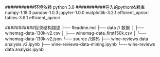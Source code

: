 ###########环境依赖
python 3.6
###########导入的python依赖库
numpy-1.18.3
pandas-1.0.3
jupyter-1.0.0
matplotlib-3.2.1
efficient_apriori
tables-3.6.1
efficient_apriori

###########目录结构描述
├── Readme.md
├── data                      // 数据
│   ├── winemag-data-130k-v2.csv
│   ├── winemag-data_first150k.csv
│   └── winemag-data-130k-v2.json
└── source			//源码
	├── wine-reviews data analysis v2.ipynb
	├── wine-reviews-data-mining.ipynb
	└── wine-reviews data analysis.ipynb
